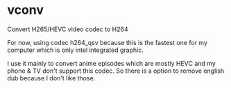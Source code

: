 # vconv
Convert H265/HEVC video codec to H264

For now, using codec h264_qsv because this is the fastest one for my computer which is only intel integrated graphic.

I use it mainly to convert anime episodes which are mostly HEVC and my phone & TV don't support this codec.
So there is a option to remove english dub because I don't like those.

